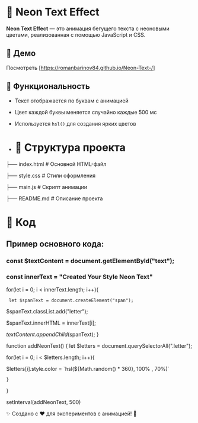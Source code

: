 # 🌟 Neon Text Effect  
**Neon Text Effect** — это анимация бегущего текста с неоновыми цветами, реализованная с помощью JavaScript и CSS.  

## 🚀 Демо  
Посмотреть [https://romanbarinov84.github.io/Neon-Text-/]

## 📌 Функциональность  
- Текст отображается по буквам с анимацией  
- Цвет каждой буквы меняется случайно каждые 500 мс  
- Используется `hsl()` для создания ярких цветов

- # 📁 Структура проекта
 ├── index.html       # Основной HTML-файл
 
 ├── style.css        # Стили оформления
 
 ├── main.js          # Скрипт анимации
 
 ├── README.md        # Описание проекта

 # 📜 Код
## Пример основного кода:

### const $textContent = document.getElementById("text");

### const innerText = "Created Your Style Neon Text"

 for(let i = 0; i < innerText.length; i++){
 
     let $spanText = document.createElement("span");
     
   $spanText.classList.add("letter");
   
   $spanText.innerHTML = innerText[i];
   
   $textContent.appendChild($spanText);
}

function addNeonText() {
let $letters = document.querySelectorAll(".letter");

for(let i = 0; i < $letters.length; i++){
    
$letters[i].style.color = `hsl(${Math.random() * 360}, 100% , 70%)`
     
        
    }
}

setInterval(addNeonText, 500)

✨ Создано с ❤️ для экспериментов с анимацией! 🚀
